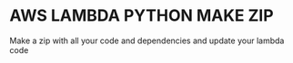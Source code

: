 # AWS LAMBDA PYTHON MAKE ZIP
Make a zip with all your code and dependencies and update your lambda code
